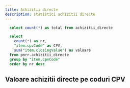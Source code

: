 ```yaml
---
title: Achizitii directe
description: statistici achizitii directe 
---
```


```sql achizitii_directe_total
  select count(*) as total from achizitii_directe
```

<BigValue 
  data={achizitii_directe_total} 
  value=total
  title="Total achizitii directe"
  fmt="num"
/>

```sql achizitii_directe_by_cpv
  select
    count(*) as nr, 
    "item.cpvCode" as CPV,
    sum("item.closingValue") as valoare
  from pnrr.achizitii_directe
  group by "item.cpvCode"
  order by nr desc
```

## Valoare achizitii directe pe coduri CPV

<DataTable data={achizitii_directe_by_cpv} rowShading=true search=true>
  <Column id="nr" header="Nr" />
  <Column id="CPV" header="CPV" />
  <Column id="valoare" header="Valoare" fmt="num2m" />
</DataTable>

